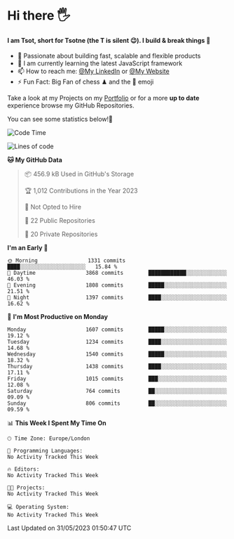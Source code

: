 # Hi there :raised_hand_with_fingers_splayed:
#### I am Tsot, short for Tsotne (the T is silent :wink:). I build & break things :space_invader:
- :telescope: Passionate about building fast, scalable and flexible products
- :seedling: I am currently learning the latest JavaScript framework 
- :mailbox: How to reach me: [@My LinkedIn](https://www.linkedin.com/in/tsotne-gvadzabia/) or [@My Website](https://tsotne.co.uk/contact)
- :zap: Fun Fact: Big Fan of chess ♟ and the 👾 emoji

Take a look at my Projects on my [Portfolio](https://tsotne.co.uk/) or for a more **up to date** experience browse my GitHub Repositories.

You can see some statistics below!:space_invader:
<!--START_SECTION:waka-->
![Code Time](http://img.shields.io/badge/Code%20Time-761%20hrs%202%20mins-blue)

![Lines of code](https://img.shields.io/badge/From%20Hello%20World%20I%27ve%20Written-4.9%20million%20lines%20of%20code-blue)

**🐱 My GitHub Data** 

> 📦 456.9 kB Used in GitHub's Storage 
 > 
> 🏆 1,012 Contributions in the Year 2023
 > 
> 🚫 Not Opted to Hire
 > 
> 📜 22 Public Repositories 
 > 
> 🔑 20 Private Repositories 
 > 
**I'm an Early 🐤** 

```text
🌞 Morning                1331 commits        ████░░░░░░░░░░░░░░░░░░░░░   15.84 % 
🌆 Daytime                3868 commits        ████████████░░░░░░░░░░░░░   46.03 % 
🌃 Evening                1808 commits        █████░░░░░░░░░░░░░░░░░░░░   21.51 % 
🌙 Night                  1397 commits        ████░░░░░░░░░░░░░░░░░░░░░   16.62 % 
```
📅 **I'm Most Productive on Monday** 

```text
Monday                   1607 commits        █████░░░░░░░░░░░░░░░░░░░░   19.12 % 
Tuesday                  1234 commits        ████░░░░░░░░░░░░░░░░░░░░░   14.68 % 
Wednesday                1540 commits        █████░░░░░░░░░░░░░░░░░░░░   18.32 % 
Thursday                 1438 commits        ████░░░░░░░░░░░░░░░░░░░░░   17.11 % 
Friday                   1015 commits        ███░░░░░░░░░░░░░░░░░░░░░░   12.08 % 
Saturday                 764 commits         ██░░░░░░░░░░░░░░░░░░░░░░░   09.09 % 
Sunday                   806 commits         ██░░░░░░░░░░░░░░░░░░░░░░░   09.59 % 
```


📊 **This Week I Spent My Time On** 

```text
🕑︎ Time Zone: Europe/London

💬 Programming Languages: 
No Activity Tracked This Week

🔥 Editors: 
No Activity Tracked This Week

🐱‍💻 Projects: 
No Activity Tracked This Week

💻 Operating System: 
No Activity Tracked This Week
```


 Last Updated on 31/05/2023 01:50:47 UTC
<!--END_SECTION:waka-->
